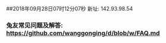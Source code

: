 ##2018年09月28日07时12分07秒 新址: 142.93.98.54
### 兔友常见问题及解答: https://github.com/wanggonging/d/blob/w/FAQ.md
